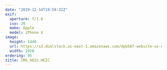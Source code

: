 ```yaml
---
date: "2019-12-14T19:58:32Z"
exif:
  aperture: f/1.8
  iso: 20
  make: Apple
  model: iPhone X
image:
  height: 1440
  url: https://s3.dualstack.us-east-1.amazonaws.com/dpb587-website-us-east-1/asset/gallery/2019-south-america/03846ee1-15c0-d982-c90f-035be2aaffe4~1920.jpg
  width: 1920
ordering: 95
title: IMG_9632.HEIC
---
```

